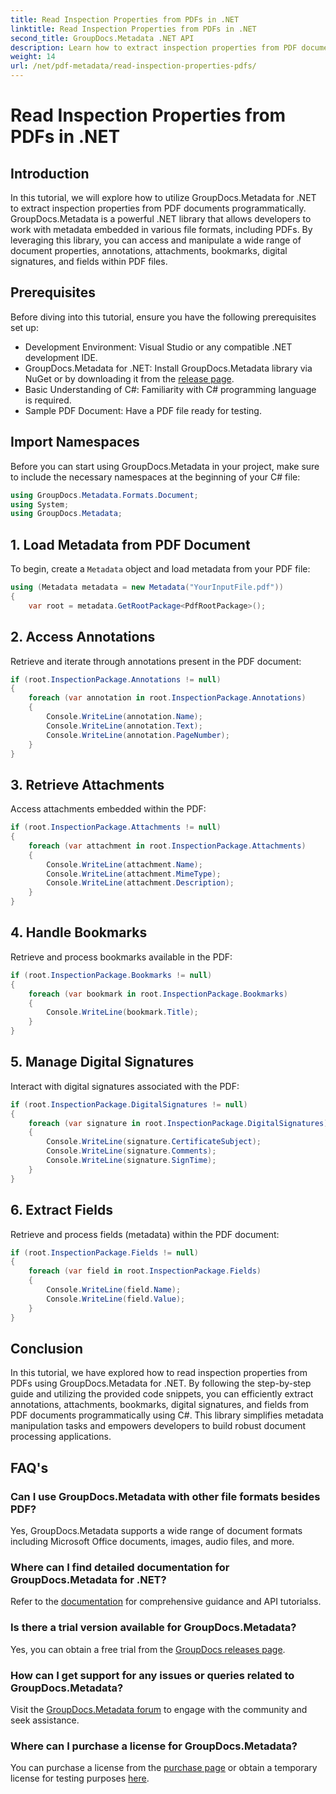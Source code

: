 ```yaml
---
title: Read Inspection Properties from PDFs in .NET
linktitle: Read Inspection Properties from PDFs in .NET
second_title: GroupDocs.Metadata .NET API
description: Learn how to extract inspection properties from PDF documents using GroupDocs.Metadata for .NET. Explore annotations, attachments, and more.
weight: 14
url: /net/pdf-metadata/read-inspection-properties-pdfs/
---
```


# Read Inspection Properties from PDFs in .NET

## Introduction
In this tutorial, we will explore how to utilize GroupDocs.Metadata for .NET to extract inspection properties from PDF documents programmatically. GroupDocs.Metadata is a powerful .NET library that allows developers to work with metadata embedded in various file formats, including PDFs. By leveraging this library, you can access and manipulate a wide range of document properties, annotations, attachments, bookmarks, digital signatures, and fields within PDF files.
## Prerequisites
Before diving into this tutorial, ensure you have the following prerequisites set up:
- Development Environment: Visual Studio or any compatible .NET development IDE.
- GroupDocs.Metadata for .NET: Install GroupDocs.Metadata library via NuGet or by downloading it from the [release page](https://releases.groupdocs.com/metadata/net/).
- Basic Understanding of C#: Familiarity with C# programming language is required.
- Sample PDF Document: Have a PDF file ready for testing.

## Import Namespaces
Before you can start using GroupDocs.Metadata in your project, make sure to include the necessary namespaces at the beginning of your C# file:
```csharp
using GroupDocs.Metadata.Formats.Document;
using System;
using GroupDocs.Metadata;
```
## 1. Load Metadata from PDF Document
To begin, create a `Metadata` object and load metadata from your PDF file:
```csharp
using (Metadata metadata = new Metadata("YourInputFile.pdf"))
{
    var root = metadata.GetRootPackage<PdfRootPackage>();
```
## 2. Access Annotations
Retrieve and iterate through annotations present in the PDF document:
```csharp
if (root.InspectionPackage.Annotations != null)
{
    foreach (var annotation in root.InspectionPackage.Annotations)
    {
        Console.WriteLine(annotation.Name);
        Console.WriteLine(annotation.Text);
        Console.WriteLine(annotation.PageNumber);
    }
}
```
## 3. Retrieve Attachments
Access attachments embedded within the PDF:
```csharp
if (root.InspectionPackage.Attachments != null)
{
    foreach (var attachment in root.InspectionPackage.Attachments)
    {
        Console.WriteLine(attachment.Name);
        Console.WriteLine(attachment.MimeType);
        Console.WriteLine(attachment.Description);
    }
}
```
## 4. Handle Bookmarks
Retrieve and process bookmarks available in the PDF:
```csharp
if (root.InspectionPackage.Bookmarks != null)
{
    foreach (var bookmark in root.InspectionPackage.Bookmarks)
    {
        Console.WriteLine(bookmark.Title);
    }
}
```
## 5. Manage Digital Signatures
Interact with digital signatures associated with the PDF:
```csharp
if (root.InspectionPackage.DigitalSignatures != null)
{
    foreach (var signature in root.InspectionPackage.DigitalSignatures)
    {
        Console.WriteLine(signature.CertificateSubject);
        Console.WriteLine(signature.Comments);
        Console.WriteLine(signature.SignTime);
    }
}
```
## 6. Extract Fields
Retrieve and process fields (metadata) within the PDF document:
```csharp
if (root.InspectionPackage.Fields != null)
{
    foreach (var field in root.InspectionPackage.Fields)
    {
        Console.WriteLine(field.Name);
        Console.WriteLine(field.Value);
    }
}
```

## Conclusion
In this tutorial, we have explored how to read inspection properties from PDFs using GroupDocs.Metadata for .NET. By following the step-by-step guide and utilizing the provided code snippets, you can efficiently extract annotations, attachments, bookmarks, digital signatures, and fields from PDF documents programmatically using C#. This library simplifies metadata manipulation tasks and empowers developers to build robust document processing applications.

## FAQ's
### Can I use GroupDocs.Metadata with other file formats besides PDF?
Yes, GroupDocs.Metadata supports a wide range of document formats including Microsoft Office documents, images, audio files, and more.
### Where can I find detailed documentation for GroupDocs.Metadata for .NET?
Refer to the [documentation](https://tutorials.groupdocs.com/metadata/net/) for comprehensive guidance and API tutorialss.
### Is there a trial version available for GroupDocs.Metadata?
Yes, you can obtain a free trial from the [GroupDocs releases page](https://releases.groupdocs.com/).
### How can I get support for any issues or queries related to GroupDocs.Metadata?
Visit the [GroupDocs.Metadata forum](https://forum.groupdocs.com/c/metadata/14) to engage with the community and seek assistance.
### Where can I purchase a license for GroupDocs.Metadata?
You can purchase a license from the [purchase page](https://purchase.groupdocs.com/buy) or obtain a temporary license for testing purposes [here](https://purchase.groupdocs.com/temporary-license/).
